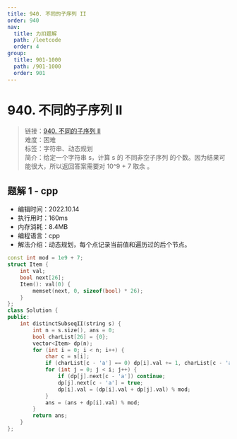 ```yaml
---
title: 940. 不同的子序列 II
order: 940
nav:
  title: 力扣题解
  path: /leetcode
  order: 4
group:
  title: 901-1000
  path: /901-1000
  order: 901
---
```


# 940. 不同的子序列 II
    
> 链接：[940. 不同的子序列 II](https://leetcode.cn/problems/distinct-subsequences-ii/)  
> 难度：困难  
> 标签：字符串、动态规划  
> 简介：给定一个字符串 s，计算 s 的 不同非空子序列 的个数。因为结果可能很大，所以返回答案需要对 10^9 + 7 取余 。
      
## 题解 1 - cpp
- 编辑时间：2022.10.14
- 执行用时：160ms
- 内存消耗：8.4MB
- 编程语言：cpp
- 解法介绍：动态规划，每个点记录当前值和遍历过的后个节点。
```cpp
const int mod = 1e9 + 7;
struct Item {
    int val;
    bool next[26];
    Item(): val(0) {
        memset(next, 0, sizeof(bool) * 26);
    }
};
class Solution {
public:
    int distinctSubseqII(string s) {
        int n = s.size(), ans = 0;
        bool charList[26] = {0};
        vector<Item> dp(n);
        for (int i = 0; i < n; i++) {
            char c = s[i];
            if (charList[c - 'a'] == 0) dp[i].val += 1, charList[c - 'a'] = 1;
            for (int j = 0; j < i; j++) {
                if (dp[j].next[c - 'a']) continue;
                dp[j].next[c - 'a'] = true;
                dp[i].val = (dp[i].val + dp[j].val) % mod;
            }
            ans = (ans + dp[i].val) % mod;
        }
        return ans;
    }
};
```

      